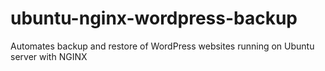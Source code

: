 # ubuntu-nginx-wordpress-backup
Automates backup and restore of WordPress websites running on Ubuntu server with NGINX
